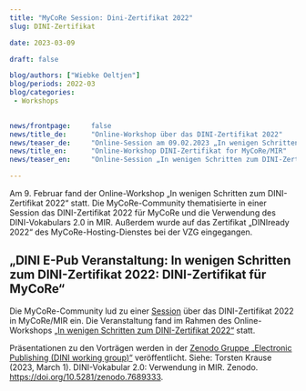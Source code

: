 ```yaml
---
title: "MyCoRe Session: Dini-Zertifikat 2022"
slug: DINI-Zertifikat

date: 2023-03-09

draft: false

blog/authors: ["Wiebke Oeltjen"]
blog/periods: 2022-03
blog/categories:
 - Workshops
 

news/frontpage: 	false
news/title_de: 		"Online-Workshop über das DINI-Zertifikat 2022"
news/teaser_de: 	"Online-Session am 09.02.2023 „In wenigen Schritten zum DINI-Zertifikat 2022 für MyCoRe/MIR“"
news/title_en: 		"Online-Workshop DINI-Zertifikat for MyCoRe/MIR"
news/teaser_en:	 	"Online-Session „In wenigen Schritten zum DINI-Zertifikat 2022 für MyCoRe“ am 9.2.2023"

---
```

<p>
  Am 9. Februar fand der Online-Workshop „In wenigen Schritten zum DINI-Zertifikat 2022“ statt. Die MyCoRe-Community thematisierte in einer Session das DINI-Zertifikat 2022 für MyCoRe und die Verwendung des DINI-Vokabulars 2.0 in MIR. Außerdem wurde auf das Zertifikat „DINIready 2022“ des  MyCoRe-Hosting-Dienstes bei der VZG eingegangen.
</p>

<!--more--> 
<div>
  <h2>„DINI E-Pub Veranstaltung: In wenigen Schritten zum DINI-Zertifikat 2022: DINI-Zertifikat für MyCoRe“</h2>
  <p>Die MyCoRe-Community lud zu einer <a href="https://pad.gwdg.de/In_wenigen_Schritten_zum_DINI-Zertifikat_2022-Raum3?view#" title="Link zu den Notizen der MyCoRe-Session">Session</a> über das DINI-Zertifikat 2022 in MyCoRe/MIR ein. Die Veranstaltung fand im Rahmen des Online-Workshops <a href="https://blogs.tib.eu/wp/dini-ag-blog/2023/01/09/save-the-date-dini-zertifikat-2022/" title="Link zum Blog der DINI AGs FIS & EPUB">„In wenigen Schritten zum DINI-Zertifikat 2022“</a> statt.
   </p>
  <p>
  Präsentationen zu den Vorträgen werden in der <a href="https://zenodo.org/communities/diniage-pub">Zenodo Gruppe „Electronic Publishing (DINI working group)“</a> veröffentlicht. Siehe: Torsten Krause (2023, March 1). DINI-Vokabular 2.0: Verwendung in MIR. Zenodo. <a href="https://zenodo.org/record/7689333" title="DINI-Vokabular 2.0: Verwendung in MIR">https://doi.org/10.5281/zenodo.7689333</a>.
 </p>
</div>